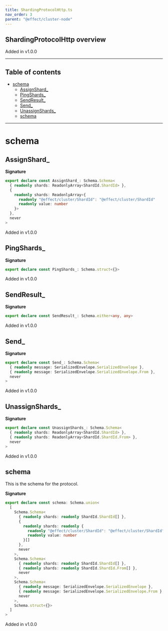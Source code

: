 ```yaml
---
title: ShardingProtocolHttp.ts
nav_order: 3
parent: "@effect/cluster-node"
---
```


## ShardingProtocolHttp overview

Added in v1.0.0

---

<h2 class="text-delta">Table of contents</h2>

- [schema](#schema)
  - [AssignShard\_](#assignshard_)
  - [PingShards\_](#pingshards_)
  - [SendResult\_](#sendresult_)
  - [Send\_](#send_)
  - [UnassignShards\_](#unassignshards_)
  - [schema](#schema-1)

---

# schema

## AssignShard\_

**Signature**

```ts
export declare const AssignShard_: Schema.Schema<
  { readonly shards: ReadonlyArray<ShardId.ShardId> },
  {
    readonly shards: ReadonlyArray<{
      readonly "@effect/cluster/ShardId": "@effect/cluster/ShardId"
      readonly value: number
    }>
  },
  never
>
```

Added in v1.0.0

## PingShards\_

**Signature**

```ts
export declare const PingShards_: Schema.struct<{}>
```

Added in v1.0.0

## SendResult\_

**Signature**

```ts
export declare const SendResult_: Schema.either<any, any>
```

Added in v1.0.0

## Send\_

**Signature**

```ts
export declare const Send_: Schema.Schema<
  { readonly message: SerializedEnvelope.SerializedEnvelope },
  { readonly message: SerializedEnvelope.SerializedEnvelope.From },
  never
>
```

Added in v1.0.0

## UnassignShards\_

**Signature**

```ts
export declare const UnassignShards_: Schema.Schema<
  { readonly shards: ReadonlyArray<ShardId.ShardId> },
  { readonly shards: ReadonlyArray<ShardId.ShardId.From> },
  never
>
```

Added in v1.0.0

## schema

This is the schema for the protocol.

**Signature**

```ts
export declare const schema: Schema.union<
  [
    Schema.Schema<
      { readonly shards: readonly ShardId.ShardId[] },
      {
        readonly shards: readonly {
          readonly "@effect/cluster/ShardId": "@effect/cluster/ShardId"
          readonly value: number
        }[]
      },
      never
    >,
    Schema.Schema<
      { readonly shards: readonly ShardId.ShardId[] },
      { readonly shards: readonly ShardId.ShardId.From[] },
      never
    >,
    Schema.Schema<
      { readonly message: SerializedEnvelope.SerializedEnvelope },
      { readonly message: SerializedEnvelope.SerializedEnvelope.From },
      never
    >,
    Schema.struct<{}>
  ]
>
```

Added in v1.0.0
